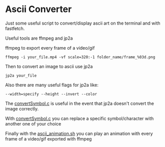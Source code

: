 # Ascii Converter

Just some useful script to convert/display ascii art on the terminal and with fastfetch.

Useful tools are ffmpeg and jp2a

ffmpeg to export every frame of a video/gif

```
ffmpeg -i your_file.mp4 -vf scale=320:-1 folder_name/frame_%03d.png
```

Then to convert an image to ascii use jp2a

```
jp2a your_file
```

Also there are many useful flags for jp2a like:

```
--width=specify --height --invert --color
```

The [convertSymbol.c]() is useful in the event that jp2a doesn't convert the image correctly.

With [convertSymbol.c]() you can replace a specific symbol/character with another one of your choice

Finally with the [ascii_animation.sh]() you can play an animation with every frame of a video/gif exported with ffmpeg
